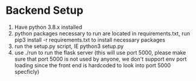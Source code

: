# Backend Setup

1. Have python 3.8.x installed
2. python packages necessary to run are located in requirements.txt, run pip3 install -r requirements.txt to install necessary packages
3. run the setup.py script, IE python3 setup.py
4. use ./run to run the flask server (this will use port 5000, please make sure that port 5000 is not used by anyone, we don't support env port loading since the front end is hardcoded to look into port 5000 specficly)